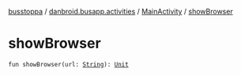 [busstoppa](../../index.md) / [danbroid.busapp.activities](../index.md) / [MainActivity](index.md) / [showBrowser](./show-browser.md)

# showBrowser

`fun showBrowser(url: `[`String`](https://kotlinlang.org/api/latest/jvm/stdlib/kotlin/-string/index.html)`): `[`Unit`](https://kotlinlang.org/api/latest/jvm/stdlib/kotlin/-unit/index.html)